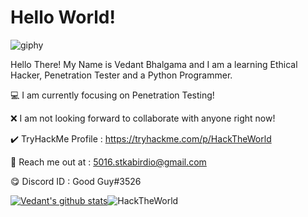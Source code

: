 # Hello World!

![giphy](https://user-images.githubusercontent.com/67494275/98810307-0a5ad380-2445-11eb-88a5-126ec1c877b1.gif)

Hello There! My Name is Vedant Bhalgama and I am a learning Ethical Hacker, Penetration Tester and a Python Programmer.

💻 I am currently focusing on Penetration Testing!
 
❌ I am not looking forward to collaborate with anyone right now!

✔️ TryHackMe Profile : https://tryhackme.com/p/HackTheWorld

💬 Reach me out at : 5016.stkabirdio@gmail.com 

😋 Discord ID : Good Guy#3526

[![Vedant's github stats](https://github-readme-stats.vercel.app/api?username=Vedant-Bhalgama&theme=blue-green)](https://github.com/Vedant-Bhalgama/github-readme-stats)![HackTheWorld](https://tryhackme-badges.s3.amazonaws.com/HackTheWorld.png)





